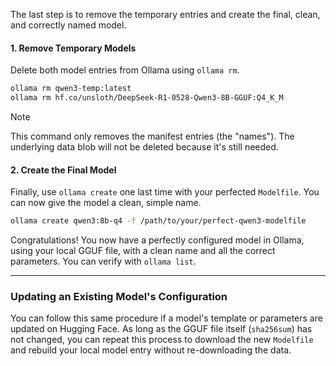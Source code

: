 
The last step is to remove the temporary entries and create the final, clean, and correctly named model.

#### 1. Remove Temporary Models
Delete both model entries from Ollama using `ollama rm`.

```bash
ollama rm qwen3-temp:latest
ollama rm hf.co/unsloth/DeepSeek-R1-0528-Qwen3-8B-GGUF:Q4_K_M
```
> [!NOTE]
> This command only removes the manifest entries (the "names"). The underlying data blob will not be deleted because it's still needed.

#### 2. Create the Final Model
Finally, use `ollama create` one last time with your perfected `Modelfile`. You can now give the model a clean, simple name.

```bash
ollama create qwen3:8b-q4 -f /path/to/your/perfect-qwen3-modelfile
```

Congratulations! You now have a perfectly configured model in Ollama, using your local GGUF file, with a clean name and all the correct parameters. You can verify with `ollama list`.

---

### Updating an Existing Model's Configuration

You can follow this same procedure if a model's template or parameters are updated on Hugging Face. As long as the GGUF file itself (`sha256sum`) has not changed, you can repeat this process to download the new `Modelfile` and rebuild your local model entry without re-downloading the data.
